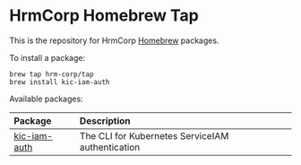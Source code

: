 # HrmCorp Homebrew Tap

This is the repository for HrmCorp [Homebrew](http://brew.sh/) packages.

To install a package:

```
brew tap hrm-corp/tap
brew install kic-iam-auth
```

Available packages:

| Package                                                                    | Description                                      |
|:---------------------------------------------------------------------------|:-------------------------------------------------|
| [kic-iam-auth](https://github.com/hrm-corp/kic-iam-auth) | The CLI for Kubernetes ServiceIAM authentication |
